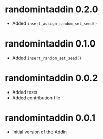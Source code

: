 # randomintaddin 0.2.0

* Added `insert_assign_random_set_seed()`

# randomintaddin 0.1.0

* Added `insert_random_set_seed()`

# randomintaddin 0.0.2

* Added tests
* Added contribution file

# randomintaddin 0.0.1

* Initial version of the Addin
